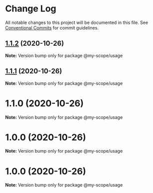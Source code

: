 # Change Log

All notable changes to this project will be documented in this file.
See [Conventional Commits](https://conventionalcommits.org) for commit guidelines.

## [1.1.2](https://github.com/anktgarg/lerna-conventional-commits-example/compare/@my-scope/usage@1.1.1...@my-scope/usage@1.1.2) (2020-10-26)

**Note:** Version bump only for package @my-scope/usage





## [1.1.1](https://github.com/anktgarg/lerna-conventional-commits-example/compare/@my-scope/usage@1.1.0...@my-scope/usage@1.1.1) (2020-10-26)

**Note:** Version bump only for package @my-scope/usage





# 1.1.0 (2020-10-26)

**Note:** Version bump only for package @my-scope/usage





# 1.0.0 (2020-10-26)

**Note:** Version bump only for package @my-scope/usage





# 1.0.0 (2020-10-26)

**Note:** Version bump only for package @my-scope/usage

